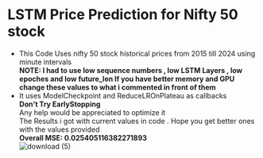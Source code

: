 # LSTM Price Prediction for Nifty 50 stock     
- This Code Uses nifty 50 stock historical prices from 2015 till 2024 using minute intervals    
**NOTE: I had to use low sequence numbers , low LSTM Layers , low epoches and low future_len 
If you have better memory and GPU change these values to what i commented in front of them**    
- It uses ModelCheckpoint and ReduceLROnPlateau as callbacks     
**Don't Try EarlyStopping**     
Any help would be appreciated to optimize it    
The Results i got with current values in code . Hope you get better ones with the values provided    
**Overall MSE: 0.025405116382271893**        
![download (5)](https://github.com/user-attachments/assets/246329ef-b200-4b41-b95b-eb682b92f431)
